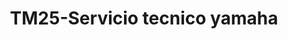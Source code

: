 ---
title: "TM25-Servicio tecnico yamaha"
url: /fusagasuga/tm25-servicio-tecnico-yamaha/
shop: motocicleta
---